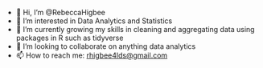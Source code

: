- 👋 Hi, I’m @RebeccaHigbee
- 👀 I’m interested in Data Analytics and Statistics
- 🌱 I’m currently growing my skills in cleaning and aggregating data using packages in R such as tidyverse
- 💞️ I’m looking to collaborate on anything data analytics
- 📫 How to reach me: rhigbee4lds@gmail.com
